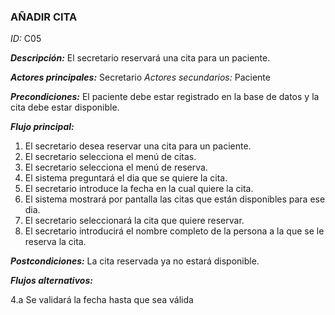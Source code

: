 ### **AÑADIR CITA** 
*ID:* C05	

__*Descripción:*__ El secretario reservará una cita para un paciente.

__*Actores principales:*__ Secretario       _*Actores secundarios:*_ Paciente

__*Precondiciones:*__
El paciente debe estar registrado en la base de datos y la cita debe estar disponible.

__*Flujo principal:*__ 
1. El secretario desea reservar una cita para un paciente.
2. El secretario selecciona el menú de citas.
3. El secretario selecciona el menú de reserva.
4. El sistema preguntará el dia que se quiere la cita.
5. El secretario introduce la fecha en la cual quiere la cita.
6. El sistema mostrará por pantalla las citas que están disponibles para ese dia.
7. El secretario seleccionará la cita que quiere reservar.
8. El secretario introducirá el nombre completo de la persona a la que se le reserva la cita.

__*Postcondiciones:*__
La cita reservada ya no estará disponible.

__*Flujos alternativos:*__

4.a Se validará la fecha hasta que sea válida

